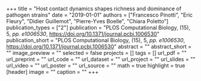 +++
title = "Host contact dynamics shapes richness and dominance of pathogen strains"
date = "2019-01-01"
authors = ["Francesco Pinotti", "Eric Fleury", "Didier Guillemot", "Pierre-Yves Boelle", "Chiara Poletto"]
publication_types = ["2"]
publication = "PLOS Computational Biology, (15), 5, _pp. e1006530_, https://doi.org/10.1371/journal.pcbi.1006530"
publication_short = "PLOS Computational Biology, (15), 5, _pp. e1006530_, https://doi.org/10.1371/journal.pcbi.1006530"
abstract = ""
abstract_short = ""
image_preview = ""
selected = false
projects = []
tags = []
url_pdf = ""
url_preprint = ""
url_code = ""
url_dataset = ""
url_project = ""
url_slides = ""
url_video = ""
url_poster = ""
url_source = ""
math = true
highlight = true
[header]
image = ""
caption = ""
+++
